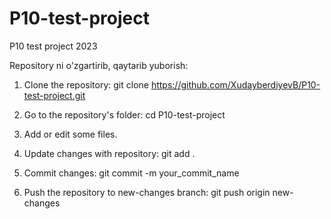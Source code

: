 # P10-test-project
P10 test project 2023

Repository ni o'zgartirib, qaytarib yuborish:

1. Clone the repository:
git clone https://github.com/XudayberdiyevB/P10-test-project.git

2. Go to the repository's folder:
cd P10-test-project

3. Add or edit some files.

4. Update changes with repository:
git add .

5. Commit changes:
git commit -m your_commit_name

6. Push the repository to new-changes branch:
git push origin new-changes